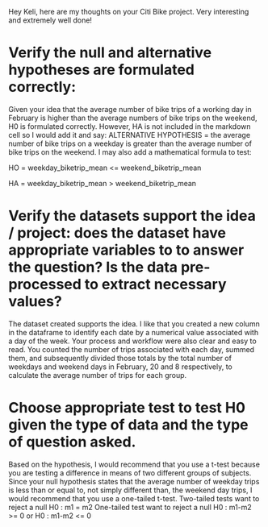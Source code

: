 Hey Keli, here are my thoughts on your Citi Bike project. Very interesting and extremely well done!

# Verify the null and alternative hypotheses are formulated correctly:

Given your idea that the average number of bike trips of a working day in February is higher than the average numbers of bike 
trips on the weekend, H0 is formulated correctly. However, HA is not included in the markdown cell so I would add it and say:
ALTERNATIVE HYPOTHESIS = the average number of bike trips on a weekday is greater than the average number of bike trips on the
weekend. 
I may also add a mathematical formula to test:

HO = weekday_biketrip_mean <= weekend_biketrip_mean

HA = weekday_biketrip_mean > weekend_biketrip_mean

# Verify the datasets support the idea / project: does the dataset have appropriate variables to to answer the question? Is the data pre-processed to extract necessary values?

The dataset created supports the idea. I like that you created a new column in the dataframe to identify each date by a 
numerical value associated with a day of the week. Your process and workflow were also clear and easy to read. You 
counted the number of trips associated with each day, summed them, and subsequently divided those totals by the total
number of weekdays and weekend days in February, 20 and 8 respectively, to calculate the average number of trips for each group. 

# Choose appropriate test to test H0 given the type of data and the type of question asked. 

Based on the hypothesis, I would recommend that you use a t-test because you are testing a difference in means of two
different groups of subjects. Since your null hypothesis states that the average number of weekday trips is less than or equal to, not simply different than, the weekend day trips, I would recommend that you use a one-tailed t-test. 
Two-tailed tests want to reject a null H0 : m1 = m2
One-tailed test want to reject a null H0 : m1-m2 >= 0 or H0 : m1-m2 <= 0

